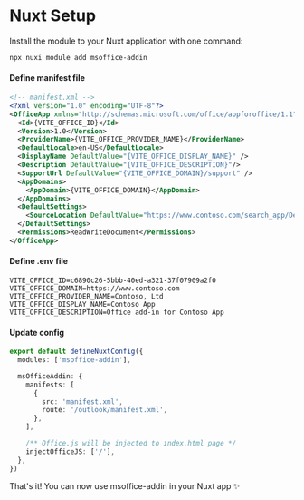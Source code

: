 # Nuxt Setup

Install the module to your Nuxt application with one command:

```bash
npx nuxi module add msoffice-addin
```

#### Define manifest file

```xml
<!-- manifest.xml -->
<?xml version="1.0" encoding="UTF-8"?>
<OfficeApp xmlns="http://schemas.microsoft.com/office/appforoffice/1.1" xmlns:xsi="http://www.w3.org/2001/XMLSchema-instance" xsi:type="TaskPaneApp">
  <Id>{VITE_OFFICE_ID}</Id>
  <Version>1.0</Version>
  <ProviderName>{VITE_OFFICE_PROVIDER_NAME}</ProviderName>
  <DefaultLocale>en-US</DefaultLocale>
  <DisplayName DefaultValue="{VITE_OFFICE_DISPLAY_NAME}" />
  <Description DefaultValue="{VITE_OFFICE_DESCRIPTION}"/>
  <SupportUrl DefaultValue="{VITE_OFFICE_DOMAIN}/support" />
  <AppDomains>
    <AppDomain>{VITE_OFFICE_DOMAIN}</AppDomain>
  </AppDomains>
  <DefaultSettings>
    <SourceLocation DefaultValue="https://www.contoso.com/search_app/Default.aspx" />
  </DefaultSettings>
  <Permissions>ReadWriteDocument</Permissions>
</OfficeApp>
```

#### Define .env file

```env
VITE_OFFICE_ID=c6890c26-5bbb-40ed-a321-37f07909a2f0
VITE_OFFICE_DOMAIN=https://www.contoso.com
VITE_OFFICE_PROVIDER_NAME=Contoso, Ltd
VITE_OFFICE_DISPLAY_NAME=Contoso App
VITE_OFFICE_DESCRIPTION=Office add-in for Contoso App
```

#### Update config

```ts
export default defineNuxtConfig({
  modules: ['msoffice-addin'],

  msOfficeAddin: {
    manifests: [
      {
        src: 'manifest.xml',
        route: '/outlook/manifest.xml',
      },
    ],

    /** Office.js will be injected to index.html page */
    injectOfficeJS: ['/'],
  },
})
```

That's it! You can now use msoffice-addin in your Nuxt app ✨
